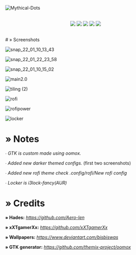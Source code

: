 ![Mythical-Dots](https://user-images.githubusercontent.com/89124240/147824938-d7c9fda3-c966-4205-a97d-1e037b359af5.png)
<br>
<br>
<div align="center">
  <img align="center" src="https://img.shields.io/static/v1?label=WM&message=I3&style=for-the-badge&color=FF9E64&logoColor=A9B1D6&labelColor=24283B">
  <img align="center" src="https://img.shields.io/static/v1?label=BAR&message=POLYBAR&style=for-the-badge&color=9ECE6A&logoColor=A9B1D6&labelColor=24283B">
  <img align="center" src="https://img.shields.io/static/v1?label=LAUNCHER&message=ROFI&style=for-the-badge&color=F7768E&logoColor=A9B1D6&labelColor=24283B">
  <img align="center" src="https://img.shields.io/static/v1?label=SHELL&message=ZSH&style=for-the-badge&color=7AA2F7&logoColor=A9B1D6&labelColor=24283B">
  <img align="center" src="https://img.shields.io/static/v1?label=COLOR%20SCHEME&message=TOKYONIGHT&style=for-the-badge&color=BB9AF7&logoColor=A9B1D6&labelColor=24283B">
</div>
<br>
<br>
# » Screenshots 

![snap_22_01_10_13_43](https://user-images.githubusercontent.com/89124240/148735792-093cc0fd-af9b-4cde-ad63-1ed10c6137b2.png)

![snap_22_01_22_23_58](https://user-images.githubusercontent.com/89124240/150651030-6f926f39-b1a5-442d-87fb-9e30a977d666.png)

![snap_22_01_10_15_02](https://user-images.githubusercontent.com/89124240/148744180-d15dc45f-8e5a-4450-b719-240c99fc4bd6.png)

![main2.0](https://user-images.githubusercontent.com/89124240/143839231-d7c27f8c-fd83-4746-bda4-a04cddb9219e.png)

![tiling (2)](https://user-images.githubusercontent.com/89124240/145603807-79d9250a-7337-4523-bbfe-4d20fc18f7e1.png)

![rofi](https://user-images.githubusercontent.com/89124240/143732195-013240fe-2b64-4eca-807b-6543991eb4a9.png)

![rofipower](https://user-images.githubusercontent.com/89124240/143732201-6e5d4b42-41f7-4ef5-8b71-0d2ab7874446.png)

![locker](https://user-images.githubusercontent.com/89124240/143732176-f262f952-70d1-49ca-8b9e-ace82b14c904.png)

# » Notes

∙ _GTK is custom made using oomox._

∙ _Added new darker themed configs._ (first two screenshots)

∙ _Added new rofi theme check .config/rofi/New rofi config_

∙ _Locker is i3lock-fancy(AUR)_

# » Credits

⁍ **Hades:** _https://github.com/Aero-len_

⁍ **xXTgamerXx:** _https://github.com/xXTgamerXx_

⁍ **Wallpapers:** _https://www.deviantart.com/bisbiswas_

⁍ **GTK generator:** _https://github.com/themix-project/oomox_
